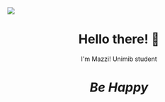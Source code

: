<img align='center' src="https://raw.githubusercontent.com/mazzi-ni/mazzi-ni/main/asstes/image.png" onclick='' >
<h1 align='center'> Hello there! 👋</h1>
<p align='center'>I'm Mazzi! Unimib student </p>

<h1 align='center'><i>Be Happy</i></h1>

